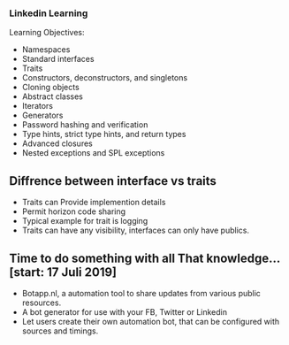 ### Linkedin Learning

Learning Objectives:
- Namespaces
- Standard interfaces
- Traits
- Constructors, deconstructors, and singletons
- Cloning objects
- Abstract classes
- Iterators
- Generators
- Password hashing and verification
- Type hints, strict type hints, and return types
- Advanced closures
- Nested exceptions and SPL exceptions

## Diffrence between interface vs traits
- Traits can Provide implemention details
- Permit horizon code sharing
- Typical example for trait is logging
- Traits can have any visibility, interfaces can only have publics. 

## Time to do something with all That knowledge... [start: 17 Juli 2019]
- Botapp.nl, a automation tool to share updates from various public resources. 
- A bot generator for use with your FB, Twitter or Linkedin
- Let users create their own automation bot, that can be configured with sources and timings. 